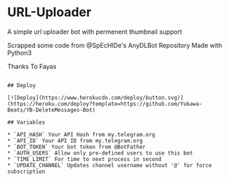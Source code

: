 # URL-Uploader

A simple url uploader bot with permenent thumbnail support

Scrapped some code from @SpEcHIDe's AnyDLBot Repository
Made with Python3

Thanks To Fayas 

```

## Deploy 

[![Deploy](https://www.herokucdn.com/deploy/button.svg)](https://heroku.com/deploy?template=https://github.com/Yukawa-Beats/YB-DeleteMessages-Bot)

## Variables

* `API_HASH` Your API Hash from my.telegram.org 
* `API_ID` Your API ID from my.telegram.org 
* `BOT_TOKEN` Your bot token from @BotFather
* `AUTH_USERS` Allow only pre-defined users to use this bot
* `TIME_LIMIT` For time to next process in second 
* `UPDATE_CHANNEL` Updates channel username without '@' for force subscription
